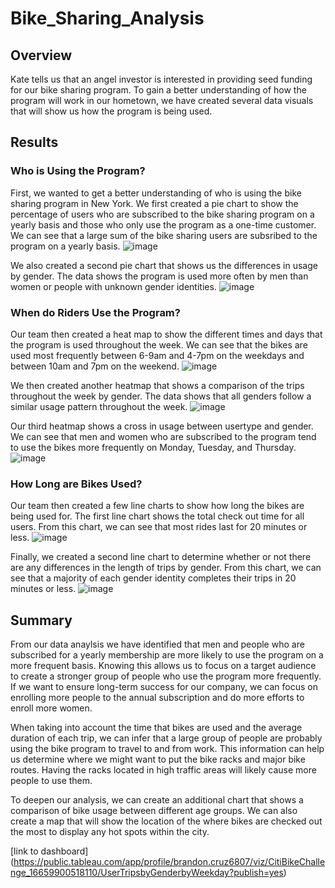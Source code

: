 # Bike_Sharing_Analysis

## Overview
Kate tells us that an angel investor is interested in providing seed funding for our bike sharing program. To gain a better understanding of how the program will work in our hometown, we have created several data visuals that will show us how the program is being used. 

## Results

### Who is Using the Program?
First, we wanted to get a better understanding of who is using the bike sharing program in New York. We first created a pie chart to show the percentage of users who are subscribed to the bike sharing program on a yearly basis and those who only use the program as a one-time customer. We can see that a large sum of the bike sharing users are subsribed to the program on a yearly basis.
![image](https://user-images.githubusercontent.com/107777321/196619957-a3d38e09-893a-432a-a690-32f6dd7182fa.png)

We also created a second pie chart that shows us the differences in usage by gender. The data shows the program is used more often by men than women or people with unknown gender identities.
![image](https://user-images.githubusercontent.com/107777321/196620056-367d0bcf-0018-4828-bfb1-a9e0ff8e05ab.png)

### When do Riders Use the Program?
Our team then created a heat map to show the different times and days that the program is used throughout the week. We can see that the bikes are used most frequently between 6-9am and 4-7pm on the weekdays and between 10am and 7pm on the weekend.
![image](https://user-images.githubusercontent.com/107777321/196620530-f8f0d70f-357a-44c4-8242-23587069fc74.png)

We then created another heatmap that shows a comparison of the trips throughout the week by gender. The data shows that all genders follow a similar usage pattern throughout the week.
![image](https://user-images.githubusercontent.com/107777321/196620961-9b2d1f0e-176d-4cf7-8cc2-1afe97291ef5.png)

Our third heatmap shows a cross in usage between usertype and gender. We can see that men and women who are subscribed to the program tend to use the bikes more frequently on Monday, Tuesday, and Thursday.
![image](https://user-images.githubusercontent.com/107777321/196621157-001c286a-5cd1-4977-a898-30126395db08.png)

### How Long are Bikes Used?
Our team then created a few line charts to show how long the bikes are being used for. The first line chart shows the total check out time for all users. From this chart, we can see that most rides last for 20 minutes or less.
![image](https://user-images.githubusercontent.com/107777321/196621308-eb491776-d82b-4f03-a23c-fe2973d840a1.png)

Finally, we created a second line chart to determine whether or not there are any differences in the length of trips by gender. From this chart, we can see that a majority of each gender identity completes their trips in 20 minutes or less.
![image](https://user-images.githubusercontent.com/107777321/196621481-069094bc-1904-4fce-ad0b-096ee9fc2c64.png)


## Summary
From our data anaylsis we have identified that men and people who are subscribed for a yearly membership are more likely to use the program on a more frequent basis. Knowing this allows us to focus on a target audience to create a stronger group of people who use the program more frequently. If we want to ensure long-term success for our company, we can focus on enrolling more people to the annual subscription and do more efforts to enroll more women.

When taking into account the time that bikes are used and the average duration of each trip, we can infer that a large group of people are probably using the bike program to travel to and from work. This information can help us determine where we might want to put the bike racks and major bike routes. Having the racks located in high traffic areas will likely cause more people to use them.

To deepen our analysis, we can create an additional chart that shows a comparison of bike usage between different age groups. We can also create a map that will show the location of the where bikes are checked out the most to display any hot spots within the city.

[link to dashboard] (https://public.tableau.com/app/profile/brandon.cruz6807/viz/CitiBikeChallenge_16659900518110/UserTripsbyGenderbyWeekday?publish=yes)
